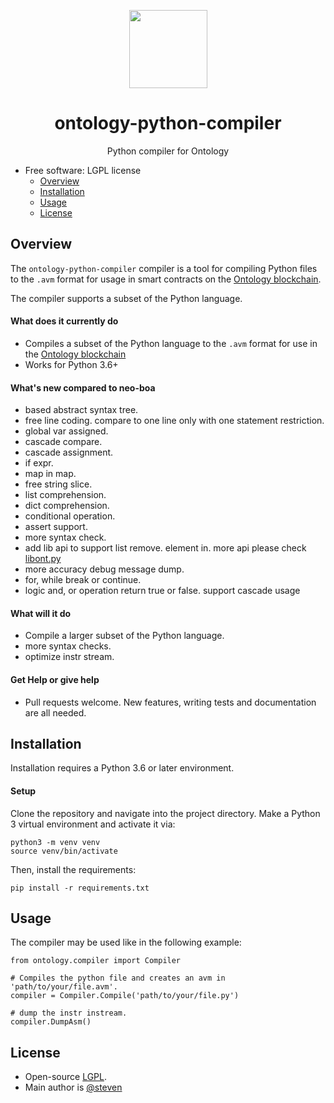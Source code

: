 
<p align="center">
  <img
    src="https://github.com/ontio/ontology-python-compiler/blob/master/ontologypic.png"
    width="125px;">
</p>


<h1 align="center">ontology-python-compiler</h1>
<p align="center">
  Python compiler for Ontology
</p>


- Free software: LGPL license
  - [Overview](#overview)
  - [Installation](#installation)
  - [Usage](#usage)
  - [License](#license)


## Overview

The `ontology-python-compiler` compiler is a tool for compiling Python files to the `.avm` format for usage in smart contracts on the [Ontology blockchain](https://github.com/ontio/ontology/).

The compiler supports a subset of the Python language.

#### What does it currently do

- Compiles a subset of the Python language to the `.avm` format for use in the [Ontology blockchain](https://github.com/ontio/ontology)
- Works for Python 3.6+

#### What's new compared to neo-boa 

- based abstract syntax tree.
- free line coding.  compare to one line only with one statement restriction.
- global var assigned.
- cascade compare.
- cascade assignment.
- if expr.
- map in map.
- free string slice.
- list comprehension.
- dict comprehension.
- conditional operation.
- assert support.
- more syntax check. 
- add lib api to support list remove. element in. more api please check [libont.py](https://github.com/ontio/ontology-python-compiler/blob/master/ontology/libont.py)
- more accuracy debug message dump.
- for, while break or continue.
- logic and, or operation return true or false. support cascade usage

#### What will it do

- Compile a larger subset of the Python language.
- more syntax checks.
- optimize instr stream.

#### Get Help or give help

- Pull requests welcome. New features, writing tests and documentation are all needed.

## Installation

Installation requires a Python 3.6 or later environment.

#### Setup

Clone the repository and navigate into the project directory. Make a Python 3 virtual environment and activate it via:

```
python3 -m venv venv
source venv/bin/activate
```

Then, install the requirements:

```
pip install -r requirements.txt
```

## Usage

The compiler may be used like in the following example:

```
from ontology.compiler import Compiler

# Compiles the python file and creates an avm in 'path/to/your/file.avm'.
compiler = Compiler.Compile('path/to/your/file.py')

# dump the instr instream.
compiler.DumpAsm()
```

## License

- Open-source [LGPL](LICENSE).
- Main author is [@steven](https://github.com/carltraveler)

